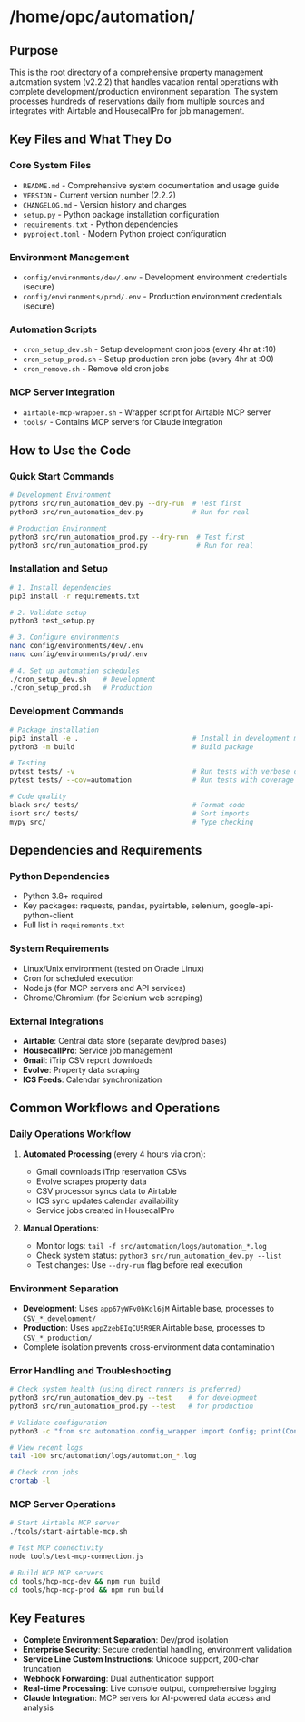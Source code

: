 # /home/opc/automation/

## Purpose
This is the root directory of a comprehensive property management automation system (v2.2.2) that handles vacation rental operations with complete development/production environment separation. The system processes hundreds of reservations daily from multiple sources and integrates with Airtable and HousecallPro for job management.

## Key Files and What They Do

### **Core System Files**
- `README.md` - Comprehensive system documentation and usage guide
- `VERSION` - Current version number (2.2.2)
- `CHANGELOG.md` - Version history and changes
- `setup.py` - Python package installation configuration
- `requirements.txt` - Python dependencies
- `pyproject.toml` - Modern Python project configuration

### **Environment Management**
- `config/environments/dev/.env` - Development environment credentials (secure)
- `config/environments/prod/.env` - Production environment credentials (secure)

### **Automation Scripts**
- `cron_setup_dev.sh` - Setup development cron jobs (every 4hr at :10)
- `cron_setup_prod.sh` - Setup production cron jobs (every 4hr at :00)
- `cron_remove.sh` - Remove old cron jobs

### **MCP Server Integration**
- `airtable-mcp-wrapper.sh` - Wrapper script for Airtable MCP server
- `tools/` - Contains MCP servers for Claude integration

## How to Use the Code

### **Quick Start Commands**
```bash
# Development Environment
python3 src/run_automation_dev.py --dry-run  # Test first
python3 src/run_automation_dev.py            # Run for real

# Production Environment  
python3 src/run_automation_prod.py --dry-run  # Test first
python3 src/run_automation_prod.py            # Run for real

```

### **Installation and Setup**
```bash
# 1. Install dependencies
pip3 install -r requirements.txt

# 2. Validate setup
python3 test_setup.py

# 3. Configure environments
nano config/environments/dev/.env
nano config/environments/prod/.env

# 4. Set up automation schedules
./cron_setup_dev.sh    # Development
./cron_setup_prod.sh   # Production
```

### **Development Commands**
```bash
# Package installation
pip3 install -e .                            # Install in development mode
python3 -m build                             # Build package

# Testing
pytest tests/ -v                             # Run tests with verbose output
pytest tests/ --cov=automation               # Run tests with coverage

# Code quality
black src/ tests/                            # Format code
isort src/ tests/                            # Sort imports  
mypy src/                                    # Type checking
```

## Dependencies and Requirements

### **Python Dependencies**
- Python 3.8+ required
- Key packages: requests, pandas, pyairtable, selenium, google-api-python-client
- Full list in `requirements.txt`

### **System Requirements**
- Linux/Unix environment (tested on Oracle Linux)
- Cron for scheduled execution
- Node.js (for MCP servers and API services)
- Chrome/Chromium (for Selenium web scraping)

### **External Integrations**
- **Airtable**: Central data store (separate dev/prod bases)
- **HousecallPro**: Service job management
- **Gmail**: iTrip CSV report downloads
- **Evolve**: Property data scraping
- **ICS Feeds**: Calendar synchronization

## Common Workflows and Operations

### **Daily Operations Workflow**
1. **Automated Processing** (every 4 hours via cron):
   - Gmail downloads iTrip reservation CSVs
   - Evolve scrapes property data
   - CSV processor syncs data to Airtable
   - ICS sync updates calendar availability
   - Service jobs created in HousecallPro

2. **Manual Operations**:
   - Monitor logs: `tail -f src/automation/logs/automation_*.log`
   - Check system status: `python3 src/run_automation_dev.py --list`
   - Test changes: Use `--dry-run` flag before real execution

### **Environment Separation**
- **Development**: Uses `app67yWFv0hKdl6jM` Airtable base, processes to `CSV_*_development/`
- **Production**: Uses `appZzebEIqCU5R9ER` Airtable base, processes to `CSV_*_production/`
- Complete isolation prevents cross-environment data contamination

### **Error Handling and Troubleshooting**
```bash
# Check system health (using direct runners is preferred)
python3 src/run_automation_dev.py --test    # for development
python3 src/run_automation_prod.py --test   # for production

# Validate configuration
python3 -c "from src.automation.config_wrapper import Config; print(Config.validate_config())"

# View recent logs
tail -100 src/automation/logs/automation_*.log

# Check cron jobs
crontab -l
```

### **MCP Server Operations**
```bash
# Start Airtable MCP server
./tools/start-airtable-mcp.sh

# Test MCP connectivity
node tools/test-mcp-connection.js

# Build HCP MCP servers
cd tools/hcp-mcp-dev && npm run build
cd tools/hcp-mcp-prod && npm run build
```

## Key Features
- **Complete Environment Separation**: Dev/prod isolation
- **Enterprise Security**: Secure credential handling, environment validation
- **Service Line Custom Instructions**: Unicode support, 200-char truncation
- **Webhook Forwarding**: Dual authentication support
- **Real-time Processing**: Live console output, comprehensive logging
- **Claude Integration**: MCP servers for AI-powered data access and analysis